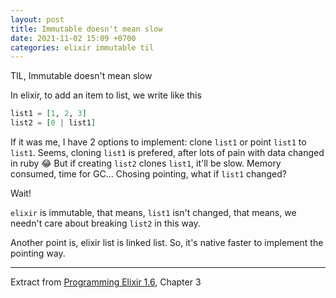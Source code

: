 ```yaml
---
layout: post
title: Immutable doesn't mean slow
date: 2021-11-02 15:09 +0700
categories: elixir immutable til
---
```


TIL, Immutable doesn't mean slow

In elixir, to add an item to list, we write like this

```elixir
list1 = [1, 2, 3]
list2 = [0 | list1]
```

If it was me, I have 2 options to implement: clone `list1` or point `list1` to `list1`. Seems, cloning `list1` is prefered, after lots of pain with data changed in ruby 😂 
But if creating `list2` clones `list1`, it'll be slow. Memory consumed, time for GC... Chosing pointing, what if `list1` changed?

Wait!

`elixir` is immutable, that means, `list1` isn't changed, that means, we needn't care about breaking `list2` in this way.

Another point is, elixir list is linked list. So, it's native faster to implement the pointing way. 

----

Extract from [Programming Elixir 1.6](https://pragprog.com/titles/elixir16/programming-elixir-1-6/), Chapter 3
